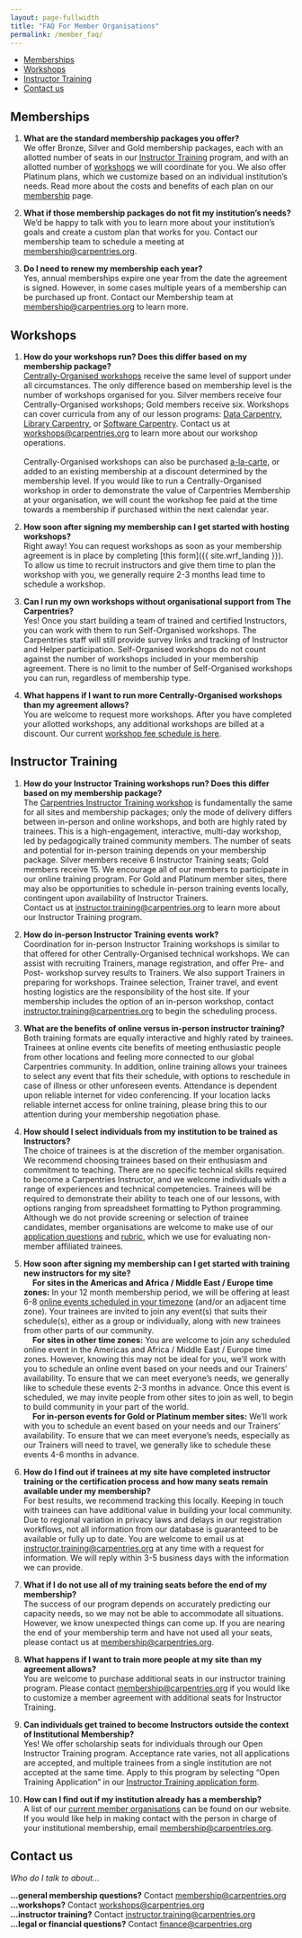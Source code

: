 ```yaml
---
layout: page-fullwidth
title: "FAQ For Member Organisations"
permalink: /member_faq/
---
```



- [Memberships](#memberships)
- [Workshops](#technical-workshops)
- [Instructor Training](#instructor-training-workshops)
- [Contact us](#contact-us)


## Memberships

1. **What are the standard membership packages you offer?**<br>
We offer Bronze, Silver and Gold membership packages, each with an allotted number of seats in our [Instructor Training](https://carpentries.github.io/instructor-training/) program, and with an allotted number of [workshops](/workshops) we will coordinate for you. We also offer Platinum plans, which we customize based on an individual institution’s needs.  Read more about the costs and benefits of each plan on our [membership](/membership) page.  

1. **What if those membership packages do not fit my institution’s needs?**<br>
We’d be happy to talk with you to learn more about your institution’s goals and create a custom plan that works for you.  Contact our membership team to schedule a meeting at [membership@carpentries.org](mailto:membership@carpentries.org).

1. **Do I need to renew my membership each year?**<br>
Yes, annual memberships expire one year from the date the agreement is signed. However, in some cases multiple years of a membership can be purchased up front. Contact our Membership team at [membership@carpentries.org](mailto:membership@carpentries.org) to learn more.

## Workshops

1. **How do your workshops run? Does this differ based on my membership package?**<br>
[Centrally-Organised workshops](/workshops/#workshop-organising) receive the same level of support under all circumstances.  The only difference based on membership level is the number of workshops organised for you.  Silver members receive four Centrally-Organised workshops; Gold members receive six. Workshops can cover curricula from any of our lesson programs: [Data Carpentry](https://datacarpentry.org/lessons/), [Library Carpentry](https://librarycarpentry.org/lessons/), or [Software Carpentry](https://software-carpentry.org/lessons/).  Contact us at [workshops@carpentries.org](mailto:workshops@carpentries.org) to learn more about our workshop operations.<br><br>
Centrally-Organised workshops can also be purchased [a-la-carte](/workshops/#workshop-organising), or added to an existing membership at a discount determined by the membership level. If you would like to run a Centrally-Organised workshop in order to demonstrate the value of Carpentries Membership at your organisation, we will count the workshop fee paid at the time towards a membership if purchased within the next calendar year.


1. **How soon after signing my membership can I get started with hosting workshops?**<br>
Right away! You can request workshops as soon as your membership agreement is in place by completing [this form]({{ site.wrf_landing }}). To allow us time to recruit instructors and give them time to plan the workshop with you, we generally require 2-3 months lead time to schedule a workshop.  

1. **Can I run my own workshops without organisational support from The Carpentries?**<br>
Yes! Once you start building a team of trained and certified Instructors, you can work with them to run Self-Organised workshops. The Carpentries staff will still provide survey links and tracking of Instructor and Helper participation. Self-Organised workshops do not count against the number of workshops included in your membership agreement.  There is no limit to the number of Self-Organised workshops you can run, regardless of membership type.

1. **What happens if I want to run more Centrally-Organised workshops than my agreement allows?**<br>
You are welcome to request more workshops. After you have completed your allotted workshops, any additional workshops are billed at a discount. Our current [workshop fee schedule is here](/workshops/#workshop-organising).

## Instructor Training

1. **How do your Instructor Training workshops run? Does this differ based on my membership package?**<br>
The [Carpentries Instructor Training workshop](https://carpentries.github.io/instructor-training/) is fundamentally the same for all sites and membership packages; only the mode of delivery differs between in-person and online workshops, and both are highly rated by trainees. This is a high-engagement, interactive, multi-day workshop, led by pedagogically trained community members. The number of seats and potential for in-person training depends on your membership package. Silver members receive 6 Instructor Training seats; Gold members receive 15. We encourage all of our members to participate in our online training program. For Gold and Platinum member sites, there may also be opportunities to schedule in-person training events locally, contingent upon availability of Instructor Trainers.  <br>Contact us at [instructor.training@carpentries.org](mailto:instructor.training@carpentries.org) to learn more about our Instructor Training program.

1. **How do in-person Instructor Training events work?**<br>
Coordination for in-person Instructor Training workshops is similar to that offered for other Centrally-Organised technical workshops. We can assist with recruiting Trainers, manage registration, and offer Pre- and Post- workshop survey results to Trainers. We also support Trainers in preparing for workshops. Trainee selection, Trainer travel, and event hosting logistics are the responsibility of the host site. If your membership includes the option of an in-person workshop, contact [instructor.training@carpentries.org](mailto:instructor.training@carpentries.org) to begin the scheduling process.

1. **What are the benefits of online versus in-person instructor training?**<br>
Both training formats are equally interactive and highly rated by trainees. Trainees at online events cite benefits of meeting enthusiastic people from other locations and feeling more connected to our global Carpentries community. In addition, online training allows your trainees to select any event that fits their schedule, with options to reschedule in case of illness or other unforeseen events. Attendance is dependent upon reliable internet for video conferencing. If your location lacks reliable internet access for online training, please bring this to our attention during your membership negotiation phase.

1. **How should I select individuals from my institution to be trained as Instructors?**<br>
The choice of trainees is at the discretion of the member organisation. We recommend choosing trainees based on their enthusiasm and commitment to teaching. There are no specific technical skills required to become a Carpentries Instructor, and we welcome individuals with a range of experiences and technical competencies. Trainees will be required to demonstrate their ability to teach one of our lessons, with options ranging from spreadsheet formatting to Python programming. Although we do not provide screening or selection of trainee candidates, member organisations are welcome to make use of our [application questions]({{site.instructor_training_app}}) and [rubric](https://github.com/carpentries/instructor-training/blob/gh-pages/files/rubric.md), which we use for evaluating non-member affiliated trainees. 

1. **How soon after signing my membership can I get started with training new instructors for my site?**<br>
&nbsp;&nbsp;&nbsp;&nbsp;**For sites in the Americas and Africa / Middle East / Europe time zones:** In your 12 month membership period, we will be offering at least 6-8 [online events scheduled in your timezone](https://carpentries.github.io/instructor-training/training_calendar/) (and/or an adjacent time zone). Your trainees are invited to join any event(s) that suits their schedule(s), either as a group or individually, along with new trainees from other parts of our community.<br>
&nbsp;&nbsp;&nbsp;&nbsp;**For sites in other time zones:** You are welcome to join any scheduled online event in the Americas and Africa / Middle East / Europe time zones. However, knowing this may not be ideal for you, we’ll work with you to schedule an online event based on your needs and our Trainers’ availability. To ensure that we can meet everyone’s needs, we generally like to schedule these events 2-3 months in advance.  Once this event is scheduled, we may invite people from other sites to join as well, to begin to build community in your part of the world.<br>
&nbsp;&nbsp;&nbsp;&nbsp;**For in-person events for Gold or Platinum member sites:** We’ll work with you to schedule an event based on your needs and our Trainers’ availability.  To ensure that we can meet everyone’s needs, especially as our Trainers will need to travel, we generally like to schedule these events 4-6 months in advance.

1. **How do I find out if trainees at my site have completed instructor training or the certification process and how many seats remain available under my membership?**<br>
For best results, we recommend tracking this locally. Keeping in touch with trainees can have additional value in building your local community. Due to regional variation in privacy laws and delays in our registration workflows, not all information from our database is guaranteed to be available or fully up to date. You are welcome to email us at [instructor.training@carpentries.org](mailto:instructor.training@carpentries.org) at any time with a request for information. We will reply within 3-5 business days with the information we can provide.

1. **What if I do not use all of my training seats before the end of my membership?**<br>
The success of our program depends on accurately predicting our capacity needs, so we may not be able to accommodate all situations.  However, we know unexpected things can come up. If you are nearing the end of your membership term and have not used all your seats, please contact us at [membership@carpentries.org](mailto:membership@carpentries.org).

1. **What happens if I want to train more people at my site than my agreement allows?**<br>
You are welcome to purchase additional seats in our instructor training program. Please contact [membership@carpentries.org](membership@carpentries.org) if you would like to customize a member agreement with additional seats for Instructor Training.

1. **Can individuals get trained to become Instructors outside the context of Institutional Membership?**<br>
Yes! We offer scholarship seats for individuals through our Open Instructor Training program. Acceptance rate varies, not all applications are accepted, and multiple trainees from a single institution are not accepted at the same time. Apply to this program by selecting “Open Training Application” in our [Instructor Training application form]({{site.instructor_training_app}}).

1. **How can I find out if my institution already has a membership?**<br>
A list of our [current member organisations](https://carpentries.org/members/) can be found on our website. If you would like help in making contact with the person in charge of your institutional membership, email [membership@carpentries.org](mailto:membership@carpentries.org).

## Contact us
*Who do I talk to about...*

 **...general membership questions?** Contact [membership@carpentries.org](mailto:membership@carpentries.org)<br>
 **...workshops?** Contact [workshops@carpentries.org](mailto:workshops@carpentries.org)<br>
 **...instructor training?** Contact [instructor.training@carpentries.org](mailto:instructor.training@carpentries.org)<br>
 **...legal or financial questions?** Contact [finance@carpentries.org](mailto:finance@carpentries.org)<br>
